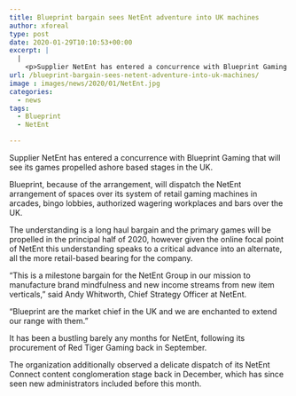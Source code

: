 ```yaml
---
title: Blueprint bargain sees NetEnt adventure into UK machines
author: xforeal 
type: post
date: 2020-01-29T10:10:53+00:00
excerpt: |
  |
    <p>Supplier NetEnt has entered a concurrence with Blueprint Gaming that will see its games propelled ashore based stages in the UK </p>
url: /blueprint-bargain-sees-netent-adventure-into-uk-machines/
image : images/news/2020/01/NetEnt.jpg
categories:
  - news
tags:
  - Blueprint
  - NetEnt

---
```

<span style="font-weight: 400;">Supplier NetEnt has entered a concurrence with Blueprint Gaming that will see its games propelled ashore based stages in the UK.</span>

<span style="font-weight: 400;">Blueprint, because of the arrangement, will dispatch the NetEnt arrangement of spaces over its system of retail gaming machines in arcades, bingo lobbies, authorized wagering workplaces and bars over the UK.</span>

<span style="font-weight: 400;">The understanding is a long haul bargain and the primary games will be propelled in the principal half of 2020, however given the online focal point of NetEnt this understanding speaks to a critical advance into an alternate, all the more retail-based bearing for the company.</span>

<span style="font-weight: 400;">“This is a milestone bargain for the NetEnt Group in our mission to manufacture brand mindfulness and new income streams from new item verticals,” said Andy Whitworth, Chief Strategy Officer at NetEnt.</span>

<span style="font-weight: 400;">“Blueprint are the market chief in the UK and we are enchanted to extend our range with them.”</span>

<span style="font-weight: 400;">It has been a bustling barely any months for NetEnt, following its procurement of Red Tiger Gaming back in September.</span>

<span style="font-weight: 400;">The organization additionally observed a delicate dispatch of its NetEnt Connect content conglomeration stage back in December, which has since seen new administrators included before this month.</span>